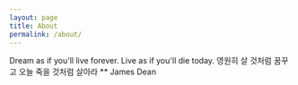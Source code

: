 ```yaml
---
layout: page
title: About
permalink: /about/
---
```


Dream as if you'll live forever. Live as if you'll die today. 
영원히 살 것처럼 꿈꾸고 오늘 죽을 것처럼 살아라 
** James Dean
